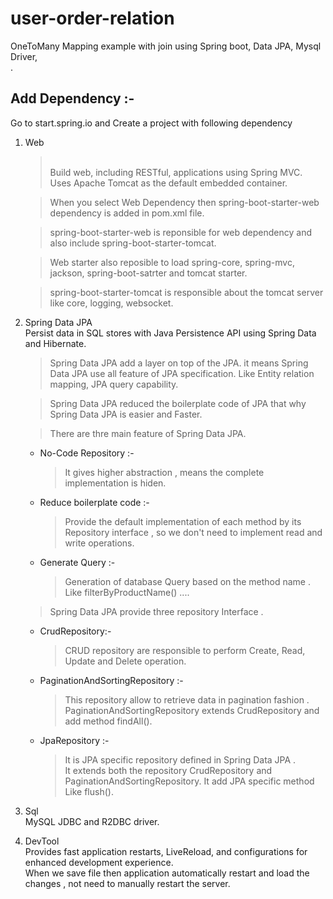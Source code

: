 # user-order-relation
OneToMany Mapping example with join using Spring boot, Data JPA, Mysql Driver,</br>.


Add Dependency :-
---
Go to start.spring.io and Create a project with following dependency
1. Web 
   ><br/>  Build web, including RESTful, applications using Spring MVC. Uses Apache Tomcat as the default embedded container. </br>
   
   > When you select Web Dependency then spring-boot-starter-web dependency is added in pom.xml file.</br>
   
   > spring-boot-starter-web is reponsible for web dependency and also include spring-boot-starter-tomcat. <br>
   
   > Web starter also reposible to load spring-core, spring-mvc, jackson, spring-boot-satrter and tomcat starter.</br>
   
   > spring-boot-starter-tomcat is responsible about the tomcat server like core, logging, websocket.</br>
      
2. Spring Data JPA
  <br/> Persist data in SQL stores with Java Persistence API using Spring Data and Hibernate.</br>
   > Spring Data JPA add a layer on top of the JPA. it means Spring Data JPA use all feature of JPA specification. Like Entity relation mapping,
     JPA query capability.</br>
     
   > Spring Data JPA reduced the boilerplate code of JPA that why Spring Data JPA is easier and Faster.</br>
   
   >  There are thre main feature of Spring Data JPA. </br>
   
     * No-Code Repository :- </br>
       > It gives higher abstraction , means the complete implementation is hiden.</br>
     * Reduce boilerplate code :- </br>
       > Provide the default implementation of each method by its Repository interface , so we don't need to implement read and write operations.</br>
     * Generate Query :- </br>
       > Generation of database Query based on the method name . Like filterByProductName() ....</br>
   > Spring Data JPA provide three repository Interface .</br>
   
      * CrudRepository:- </br>
         > CRUD repository are responsible to perform Create, Read, Update and Delete operation.</br>
      * PaginationAndSortingRepository :- </br>
         > This repository allow to retrieve data in pagination fashion .</br>
         > PaginationAndSortingRepository extends CrudRepository and add method findAll().</br>
      * JpaRepository :- 
         > It is JPA specific repository defined in Spring Data JPA .</br>
         > It extends both the repository CrudRepository and PaginationAndSortingRepository.
         > It add JPA specific method Like flush().</br>
       
     
  
3. Sql 
  <br> MySQL JDBC and R2DBC driver.
  
4. DevTool
 </br>Provides fast application restarts, LiveReload, and configurations for enhanced development experience.
 </br> When we save file then application automatically restart and load the changes , not need to manually restart the server.
